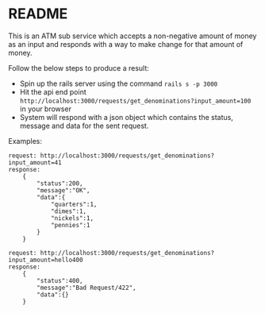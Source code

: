 # README

This is an ATM sub service which accepts a non-negative amount of money as an input and responds with a way to make change for that amount of money.

Follow the below steps to produce a result:
- Spin up the rails server using the command `rails s -p 3000`
- Hit the api end point `http://localhost:3000/requests/get_denominations?input_amount=100` in your browser
- System will respond with a json object which contains the status, message and data for the sent request.

Examples:
```
request: http://localhost:3000/requests/get_denominations?input_amount=41
response:
    {
        "status":200,
        "message":"OK",
        "data":{
            "quarters":1,
            "dimes":1,
            "nickels":1,
            "pennies":1
        }
    }
```
```
request: http://localhost:3000/requests/get_denominations?input_amount=hello400
response:
    {
        "status":400,
        "message":"Bad Request/422",
        "data":{}
    }
```
